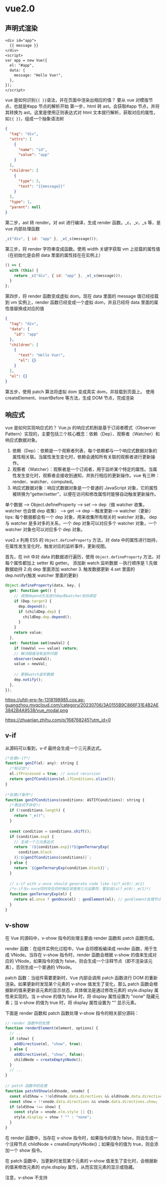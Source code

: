 # vue2.0

## 声明式渲染

```vue
<div id="app">
  {{ message }}
</div>
<script>
var app = new Vue({
  el: "#app",
  data: {
    message: "Hello Vue!",
  },
});
</script>
```

vue 是如何识别`{{ }}`语法，并在页面中渲染出相应的值？
要从 vue 对模版节点，也就是#app 节点的解析开始
第一步，html 转 ast。会获取#app 节点，并将其转换为 ast。这里是使用正则表达式对 html 文本就行解析，获取对应的属性，如`{{ }}`，组成一个抽象语法树

```json
{
  "tag": "div",
  "attrs": [
    {
      "name": "id",
      "value": "app"
    }
  ],
  "children": [
    {
      "type": 3,
      "text": "{{message}}"
    }
  ],
  "type": 1,
  "parent": null
}
```

第二步，ast 转 render。对 ast 进行编译，生成 render 函数。\_c，\_v，\_s 等，是 vue 内部处理函数

```js
_c("div", { id: "app" }, _v(_s(message)));
```

第三步，将 render 字符串变成函数。使用 width 关键字获取 vm 上挂载的属性值（在初始化是会把 data 里面的属性挂在在实例上）

```js
() => {
  with (this) {
    return _c("div", { id: "app" }, _v(_s(message)));
  }
};
```

第四步，将 render 函数变成虚拟 dom。现在 data 里面的 message 值已经挂载到 vm 实例上，render 函数已经变成一个虚拟 dom，并且已经将 data 里面的属性值替换成对应的值

```json
{
  "tag": "div",
  "data": {
    "id": "app"
  },
  "children": [
    {
      "text": "Hello Vue!",
      "el": {}
    }
  ],
  "el": {}
}
```

第五步，使用 patch 算法将虚拟 dom 变成真实 dom，并挂载到页面上。
使用 createElement、insertBefore 等方法，生成 DOM 节点，完成渲染

## 响应式

vue 是如何实现响应式的？
Vue.js 的响应式机制是基于订阅者模式（Observer Pattern）实现的，主要包括三个核心概念：依赖（Dep）、观察者（Watcher）和响应式数据对象。

1. 依赖（Dep）：依赖是一个观察者列表，每个依赖都与一个响应式数据对象的属性相关联。当属性发生变化时，依赖会通知所有关联的观察者进行更新操作。
2. 观察者（Watcher）：观察者是一个订阅者，用于监听某个特定的属性。当属性发生变化时，观察者会接收到通知，并执行相应的更新操作。vue 有三种：render、watcher、computed。
3. 响应式数据对象：响应式数据对象是一个普通的 JavaScript 对象，它的属性被转换为“getter/setter”，以便在访问和修改属性时能够自动触发更新操作。

单个数据 --> Object.defineProperty --> set --> dep（做 watcher 收集，watcher 也会做 dep 收集）
--> get --> dep --触发更新--> watcher（更新）  
tips:
每个数据都会有一个 dep 对象，用来收集所有相关的 watcher 对象。
dep 与 watcher 是多对多的关系，一个 dep 对象可以对应多个 watcher 对象，一个 watcher 对象也可以对应多个 dep 对象。

vue2.x 利用 ES5 的 `Object.defineProperty` 方法，对 data 中的属性进行劫持，在属性发生变化时，触发对应的监听事件，更新视图。

首先，在 init 中对 data 的数据进行遍历，使用 `Object.defineProperty` 方法，对每个属性都加上 setter 和 getter。
添加新 watch 监听数据 --执行顺序是 1.先做数据劫持 2.向 dep 里面添加 watcher 3. 触发数据更新 4.set 里面的 dep.notify(触发 watcher 里面的更新)

```js
Object.defineProperty(data, key, {
  get: function get() {
    // 调用depend方法进行dep和watcher双向绑定
    if (Dep.target) {
      dep.depend();
      if (childDep.dep) {
        childDep.dep.depend();
      }
    }
    return value;
  },
  set: function set(newVal) {
    if (newVal === value) return;
    // 解决赋值没有监听问题
    observer(newVal);
    value = newVal;

    // 更新watch监听数据
    dep.notify();
  },
});
```

https://ufdj-erp-fe-1318198985.cos.ap-guangzhou.myqcloud.com/category/20230706/3A0155B9C866F31E4B2AE3842B4A9538/vue_modal.png

https://zhuanlan.zhihu.com/p/168768245?utm_id=0

## v-if

从源码可以看到，v-if 最终会生成一个三元表达式。

```js
/*处理v-if*/
function genIf(el: any): string {
  /*标记位*/
  el.ifProcessed = true; // avoid recursion
  return genIfConditions(el.ifConditions.slice());
}

/*处理if条件*/
function genIfConditions(conditions: ASTIfConditions): string {
  /*表达式不存在*/
  if (!conditions.length) {
    return "_e()";
  }

  const condition = conditions.shift();
  if (condition.exp) {
    // 生成一个三元表达式
    return `(${condition.exp})?${genTernaryExp(
      condition.block
    )}:${genIfConditions(conditions)}`;
  } else {
    return `${genTernaryExp(condition.block)}`;
  }

  // v-if with v-once should generate code like (a)?_m(0):_m(1)
  /*v-if与v-once同时存在的时候应该使用三元运算符，譬如说(a)?_m(0):_m(1)*/
  function genTernaryExp(el) {
    return el.once ? genOnce(el) : genElement(el); // genElement处理节点
  }
}
```

## v-show

在 Vue 的源码中，v-show 指令的处理主要由 render 函数和 patch 函数完成。

render 函数：在组件实例化过程中，Vue 会将模板编译成 render 函数，用于生成 VNode。当存在 v-show 指令时，render 函数会根据 v-show 的值来生成对应的 VNode，如果指令的值为 false，则会生成一个注释节点（即不渲染该元素），否则生成一个普通的 VNode。

patch 函数：当组件需要更新时，Vue 内部会调用 patch 函数进行 DOM 的重新渲染。如果更新时发现某个元素的 v-show 值发生了变化，那么 patch 函数会根据新的值来更新该元素的显示状态，具体做法是通过修改元素的 style.display 属性来实现的。当 v-show 的值为 false 时，将 display 属性设置为 "none" 隐藏元素；当 v-show 的值为 true 时，将 display 属性设置为 "" 显示元素。

下面是 render 函数和 patch 函数处理 v-show 指令的相关部分源码：

```javascript
// render 函数中的处理
function renderElement(element, options) {
  // ...
  if (show) {
    addDirective(el, "show", true);
  } else {
    addDirective(el, "show", false);
    childNode = createEmptyVNode();
  }
  // ...
}

// patch 函数中的处理
function patchVShow(oldVnode, vnode) {
  const oldShow = !!oldVnode.data.directives && oldVnode.data.directives.show;
  const show = !!vnode.data.directives && vnode.data.directives.show;
  if (oldShow !== show) {
    const style = vnode.elm.style || {};
    style.display = show ? "" : "none";
  }
}
```

在 render 函数中，当存在 v-show 指令时，如果指令的值为 false，则会生成一个注释节点 childNode = createEmptyVNode()；如果指令的值为 true，则会添加一个 show 指令。

在 patch 函数中，当更新时发现某个元素的 v-show 值发生了变化时，会根据新的值来修改元素的 style.display 属性，从而实现元素的显示或隐藏。

注意，v-show 不支持 <template> 元素。因为不能通过修改元素的 display 属性来控制 <template> 元素的显示或隐藏。

## v-for

可以看到 Vue 内部会使用 \_l 函数来处理 v-for 循环，并根据不同的遍历数据类型分别做处理，返回对应数据类型的遍历结果来渲染对应节点。

```js
/*处理v-for循环 (item,index) in list */
function genFor(el: any): string {
  const exp = el.for;
  const alias = el.alias;
  // item
  const iterator1 = el.iterator1 ? `,${el.iterator1}` : "";
  // index
  const iterator2 = el.iterator2 ? `,${el.iterator2}` : "";

  if (
    process.env.NODE_ENV !== "production" &&
    maybeComponent(el) &&
    el.tag !== "slot" &&
    el.tag !== "template" &&
    !el.key
  ) {
    warn(
      `<${el.tag} v-for="${alias} in ${exp}">: component lists rendered with ` +
        `v-for should have explicit keys. ` +
        `See https://vuejs.org/guide/list.html#key for more info.`,
      true /* tip */
    );
  }

  /*标记位，避免递归*/
  // genElement 方法处理节点渲染
  el.forProcessed = true; // avoid recursion
  return (
    `_l((${exp}),` +
    `function(${alias}${iterator1}${iterator2}){` +
    `return ${genElement(el)}` +
    "})"
  );
}

export function _l(val: any, render: () => VNode): ?Array<VNode> {
  /*根据类型循环render*/
  let ret: ?Array<VNode>, i, l, keys, key;
  if (Array.isArray(val) || typeof val === "string") {
    ret = new Array(val.length);
    for (i = 0, l = val.length; i < l; i++) {
      ret[i] = render(val[i], i);
    }
  } else if (typeof val === "number") {
    ret = new Array(val);
    for (i = 0; i < val; i++) {
      ret[i] = render(i + 1, i);
    }
  } else if (isObject(val)) {
    keys = Object.keys(val);
    ret = new Array(keys.length);
    for (i = 0, l = keys.length; i < l; i++) {
      key = keys[i];
      ret[i] = render(val[key], key, i);
    }
  }
  return ret;
}
```

为什么 v-for 要设置 key？

- 为了高效的更新虚拟 DOM。
- 避免 diff 算法对不同节点识别成同一个

官网说法：
key 的特殊 attribute 主要用在 Vue 的虚拟 DOM 算法，在新旧 nodes 对比时辨识 VNodes。如果不使用 key，Vue 会使用一种最大限度减少动态元素并且尽可能的尝试就地修改/复用相同类型元素的算法。而使用 key 时，它会基于 key 的变化重新排列元素顺序，并且会移除 key 不存在的元素。
有相同父元素的子元素必须有独特的 key。重复的 key 会造成渲染错误。

从源码看

```js
/*
  判断两个VNode节点是否是同一个节点，需要满足以下条件
  key相同
  tag（当前节点的标签名）相同
  isComment（是否为注释节点）相同
  是否data（当前节点对应的对象，包含了具体的一些数据信息，是一个VNodeData类型，可以参考VNodeData类型中的数据信息）都有定义
  当标签是<input>的时候，type必须相同
*/
function sameVnode(a, b) {
  return (
    a.key === b.key &&
    a.tag === b.tag &&
    a.isComment === b.isComment &&
    isDef(a.data) === isDef(b.data) &&
    sameInputType(a, b)
  );
}
```

但在大多数情况下，v-for 遍历，不设置 key 值，也是可以正确运行的。因为即使 diff 算法判断错误，在 patchVnode 函数处理中，会根据有无子节点时做处理。
只适用于列表渲染输出的结果不依赖子组件状态或者临时 DOM 状态 (例如表单输入值) 的情况

在 Vue2.x 中, 对于 v-if/v-else/v-else-if 的各分支项 key 是必须的, 需要我们自己配置, 而且不建议使用循环的索引 index 作为 key, 相信大家都有踩到过这个 use-index-for-key 的坑了.
所以 Vue3.x 现在会自动生成唯一的 key, 不用我们手动添加了; 而如果我们还非要自己添加, 那就需要保证每个分支必须使用唯一的  key, 而不能通过故意使用相同的  key  来强制重用分支。

## $on $emit $off $once 事件监听及触发原理

初始化事件在 vm 上创建一个\_events 对象，用来存放事件。\_events 的内容如下：

```js
{
  eventName: [func1, func2, func3];
}

/*初始化事件*/
export function initEvents(vm: Component) {
  /*在vm上创建一个_events对象，用来存放事件。*/
  vm._events = Object.create(null);
  /*这个bool标志位来表明是否存在钩子，而不需要通过哈希表的方法来查找是否有钩子，这样做可以减少不必要的开销，优化性能。*/
  vm._hasHookEvent = false;
  // init parent attached events
  /*初始化父组件attach的事件*/
  const listeners = vm.$options._parentListeners;
  if (listeners) {
    updateComponentListeners(vm, listeners);
  }
}
```

### $on

$on方法用来在vm实例上监听一个自定义事件，该事件可用$emit 触发。

```javascript
Vue.prototype.$on = function (
  event: string | Array<string>,
  fn: Function
): Component {
  const vm: Component = this;

  /*如果是数组的时候，则递归$on，为每一个成员都绑定上方法*/
  if (Array.isArray(event)) {
    for (let i = 0, l = event.length; i < l; i++) {
      this.$on(event[i], fn);
    }
  } else {
    (vm._events[event] || (vm._events[event] = [])).push(fn);
    // optimize hook:event cost by using a boolean flag marked at registration
    // instead of a hash lookup
    /*这里在注册事件的时候标记bool值也就是个标志位来表明存在钩子，而不需要通过哈希表的方法来查找是否有钩子，这样做可以减少不必要的开销，优化性能。*/
    if (hookRE.test(event)) {
      vm._hasHookEvent = true;
    }
  }
  return vm;
};
```

### $once

`$once` 监听一个只能触发一次的事件，在触发以后会自动移除该事件。

```javascript
Vue.prototype.$once = function (event: string, fn: Function): Component {
  const vm: Component = this;
  function on() {
    /*在第一次执行的时候将该事件销毁*/
    vm.$off(event, on);
    /*执行注册的方法*/
    fn.apply(vm, arguments);
  }
  on.fn = fn;
  vm.$on(event, on);
  return vm;
};
```

### $off

`$off` 用来移除自定义事件

```javascript
Vue.prototype.$off = function (
  event?: string | Array<string>,
  fn?: Function
): Component {
  const vm: Component = this;
  // all
  /*如果不传参数则注销所有事件*/
  if (!arguments.length) {
    vm._events = Object.create(null);
    return vm;
  }
  // array of events
  /*如果event是数组则递归注销事件*/
  if (Array.isArray(event)) {
    for (let i = 0, l = event.length; i < l; i++) {
      this.$off(event[i], fn);
    }
    return vm;
  }
  // specific event
  const cbs = vm._events[event];
  /*Github:https://github.com/answershuto*/
  /*本身不存在该事件则直接返回*/
  if (!cbs) {
    return vm;
  }
  /*如果只传了event参数则注销该event方法下的所有方法*/
  if (arguments.length === 1) {
    vm._events[event] = null;
    return vm;
  }
  // specific handler
  /*遍历寻找对应方法并删除*/
  let cb;
  let i = cbs.length;
  while (i--) {
    cb = cbs[i];
    if (cb === fn || cb.fn === fn) {
      cbs.splice(i, 1);
      break;
    }
  }
  return vm;
};
```

### $emit

`$emit` 用来触发指定的自定义事件。

```javascript
Vue.prototype.$emit = function (event: string): Component {
  const vm: Component = this;
  if (process.env.NODE_ENV !== "production") {
    const lowerCaseEvent = event.toLowerCase();
    if (lowerCaseEvent !== event && vm._events[lowerCaseEvent]) {
      tip(
        `Event "${lowerCaseEvent}" is emitted in component ` +
          `${formatComponentName(
            vm
          )} but the handler is registered for "${event}". ` +
          `Note that HTML attributes are case-insensitive and you cannot use ` +
          `v-on to listen to camelCase events when using in-DOM templates. ` +
          `You should probably use "${hyphenate(event)}" instead of "${event}".`
      );
    }
  }
  let cbs = vm._events[event];
  if (cbs) {
    /*将类数组的对象转换成数组*/
    cbs = cbs.length > 1 ? toArray(cbs) : cbs;
    const args = toArray(arguments, 1);
    /*遍历执行*/
    for (let i = 0, l = cbs.length; i < l; i++) {
      cbs[i].apply(vm, args);
    }
  }
  return vm;
};
```

## 组件化 component

## 为什么说 VUE 没有完全遵循 MVVM 模型

像 MVVM 模型，遵循的是 VIEW 与 VM 层是双向数据绑定的，即数据驱动视图，视图改变数据触发逻辑交互。而 VUE 还有 ref 这类 API 允许在 Model 层直接操作 DOM，所以说是不符合 MVVM 模型。

像 MVC 是 C 控制层改变数据层 M，触发 V 视图层更新；V 视图层变动触发 C 层。

个人理解
MVVM 是 M <==> VM <==> V，像修改数据驱动视图，视图变动通过 watch、computed 做监听处理是 MVVM 的体现。
MVC 是 M <==> C <==> V (<==> M) ，数据变动触发 C 层逻辑交互，再通过 V 视图层更新，类似@change 等事件监听

## 生命周期钩子

源码里面是使用 `callHook(vm, 'beforeCreate')`方法来触发生命周期，在不同的操作前后比如在执行`vm._update`（视图更新）方法前后执行 beforeMount 和 mounted 钩子。

callHook 会执行 VM 实例本身的钩子函数和 mixins 里面的钩子函数，并且会在初始化时合并成一个数组，然后遍历执行。

## 模版语法解析

Vue.js 模板语法解析的流程主要包括以下几个步骤：

1. 解析：Vue.js 会将模板字符串解析成抽象语法树（AST）。
2. 静态分析：在 AST 中对模板中的静态节点进行标记，以便后续优化渲染性能。
3. 代码生成：将 AST 转换为可执行的渲染函数，返回一个纯 JavaScript 函数，并将该函数缓存起来以备复用。渲染函数接收一个“渲染上下文”对象作为参数，用于保存组件实例、作用域插槽等数据。
4. 执行渲染函数：当组件需要重新渲染时，Vue.js 会调用之前生成的渲染函数，并传入最新的渲染上下文对象，以生成最新的虚拟 DOM。
5. 生成虚拟 DOM：渲染函数会根据渲染上下文对象生成一棵新的虚拟 DOM 树。
6. 执行比对算法：Vue.js 会使用 Virtual DOM 算法将新的虚拟 DOM 树与旧的虚拟 DOM 树进行比较，找出需要更新的节点。
7. 执行更新操作：根据比对结果，Vue.js 会对需要更新的节点进行更新操作，通常是通过 DOM 操作或者使用 Diff 算法进行优化。

整个流程中，AST 的解析、代码生成和虚拟 DOM 的生成都是在组件编译时进行的，只需要在组件创建时执行一次，以后每次重新渲染时只需要执行最后三步即可。这样可以大大提高 Vue.js 的性能，并且使得组件的渲染过程更加可控和可预测。

## $watch 原理

1. 在 initState 阶段，调用 initWatch 方法进行初始化

```js
function initWatch(vm: Component, watch: Object) {
  for (const key in watch) {
    const handler = watch[key];
    /*数组则遍历进行createWatcher*/
    if (Array.isArray(handler)) {
      for (let i = 0; i < handler.length; i++) {
        createWatcher(vm, key, handler[i]);
      }
    } else {
      createWatcher(vm, key, handler);
    }
  }
}
```

2. 根据数据类型创建不同的 Watcher

```js
/*创建一个观察者Watcher*/
function createWatcher(vm: Component, key: string, handler: any) {
  let options;
  /*对对象类型进行严格检查，只有当对象是纯javascript对象的时候返回true*/
  if (isPlainObject(handler)) {
    options = handler;
    handler = handler.handler;
  }
  if (typeof handler === "string") {
    /*
        当然，也可以直接使用vm中methods的方法
    */
    handler = vm[handler];
  }
  /*用$watch方法创建一个watch来观察该对象的变化*/
  vm.$watch(key, handler, options);
}
```

3. 利用 Watcher 做数据监听，当数据赋值时，触发 set 方法，调用 dep.notify()方法，通知所有的 Watcher 对象进行更新操作，便触发 handler 回调函数。

```js
vm.prototype.$watch = function (exprOrfn, handler, options) {
  const vm = this;
  const watcher = new Watcher(vm, exprOrfn, handler, {
    ...options,
    user: true,
  });
  // 立即执行
  if (options?.immediate) {
    handler.call(vm, watcher.value);
  }
};
```

比如：监听了 c 触发 fn，初始化时生成一个 Watcher，当模版编译到 c 时，收集依赖改依赖 Watcher。在 c 被赋值时，触发 set 方法，执行 dep.notify 更新所有 Watcher，fn 就会执行

## computed 属性原理

1. 在 init 阶段，会调用 initComputed 方法，对 computed 属性进行初始化。创建 Watcher 用于后续的数据监听与更新

```js
/*初始化computed*/
function initComputed(vm: Component, computed: Object) {
  const computed = vm.$options.computed;
  let watcher = (vm._computedWatchers = {});
  for (const key in computed) {
    const userDef = computed[key];
    const getter = typeof userDef === "function" ? userDef : userDef.get;
    watcher[key] = new Watcher(vm, getter, () => {}, { lazy: true }); //lazy 避免初始运算
    defineComputed(vm, key, userDef);
  }
}
```

2. 对 get 属性进行处理，当原来数据更新时，触发 Watcher 的 update 方法，调用 dep.notify()方法（这里计算属性的dep和依赖的water相互记录），更新dirty的值。然后触发 get 方法，重新计算依赖的数据。

```js
const sharedPropertyDefinition = {};
function defineComputed(target, key, userDef) {
  if (typeof userDef === "function") {
    sharedPropertyDefinition.get = createComputedGetter(key);
  } else {
    sharedPropertyDefinition.get = createComputedGetter(key);
    sharedPropertyDefinition.set = userDef.set;
  }
  // Object.defineProperty会创建不存在的属性
  Object.defineProperty(target, key, sharedPropertyDefinition);
}
function createComputedGetter(key) {
  return function () {
    let watcher = this._computedWatchers[key];
    if (watcher) {
      //
      if (watcher.dirty) {
        // evaluate() {
        //     this.value = this.get()
        //     this.dirty = false
        // }
        // dirty赋值为false，避免重复计算，即数据缓存
        // 在updata中dirty会赋值为true，即依赖数据更新时，当触发get时，便会会重新计算，实现计算属性
        watcher.evaluate();
      }
      // 双向数据依赖收集
      if (Dep.target) {
        watcher.depend();
      }
      return watcher.value;
    }
  };
}
```

比如：计算属性 c=a+b，初始化生成 Watcher，当模版执行到 c 时，触发计算，收集 a、b依赖，并设置 dirty 为 false，当 a/b 触发依赖更新时，dirty 变为 true，重新计算 a+b

## 虚拟 DOM

引入虚拟 DOM 的好处

1. 对重复 DOM 操作有性能优化，确保 DOM 操作的性能。这里是通过 diff 算法对比新旧虚拟 DOM 树，只更新必要的 DOM 节点；还有 nextTick 等方法做优化
2. 跨平台，虚拟 DOM 可以渲染到不同平台，如 web、weex、小程序等。通过 ast 树渲染成一个抽象的 DOM 树，然后通过不同平台的 render 方法渲染成平台 DOM。
3. 打开函数式 UI 编程的大门，使得组件抽象化，使得代码更易维护。最早是 react 在 13 年提出的。

虚拟 DOM 被诟病的地方是，在某些情境下，对于一些不需要重新渲染的节点会重新渲染，如：一个组件里面有大量节点可以复用，但因为判断为是不同节点，从而重新渲染，还有比如静态节点（不含变量）
对此，VUE 做了 v-once、带编译时信息的虚拟 DOM 等等方法提高 diff 算法的性能

https://cn.vuejs.org/guide/extras/rendering-mechanism.html

无虚拟 DOM 框架，如：svelte
在编译阶段，帮我们直接把声明式代码（声明式代码是一种以描述目标状态为主导的编程风格，其中开发者主要关注于“做什么”而非“如何做”。）转化为更加高效的命令式代码（命令式代码是一种非常常见的编程风格，它的主要特点是通过一条条命令来描述一个计算机程序的执行过程。通常情况下，命令式代码使用一系列指令来改变计算机的状态，以实现程序的功能。），并且减少了运行时代码

从编译后代码可以看到 vue 打包后还会引入 c\h\n 等等的内部编译函数，而 svelte 只有对 createElement 等原生操作方法的封装。所以说 react、vue 是运行时框架，scelte 是编译时框架

虚拟 DOM 框架和无虚拟 DOM 框架，都可以实现 UI 驱动的编程方式，即数据驱动视图

对于国内来说，虚拟 DOM 框架更合适，因为虚拟 DOM 框架可以实现小程序跨平台，而小程序跨平台是前端框架发展的大趋势。因为小程序是不能直接操作 DOM 的，在这块虚拟 DOM 框架就很有优势，svelte 打包产物是对 DOM 的操作 api。还有对于 jsx 的支持也是虚拟 DOM 框架的优势，像 taro3 也是升级成 vdom 模式，uniapp 更是不支持 jsx 开发小程序。（uni-app 能编译时跨端是因为 vue template 和小程序 template 基本一致）。要在实现一套 runtime 也不是不可行，可代价就太大了，得不偿失且性能难说。

## watcher 收集 dep 的原因
vue2 里面会有有三种 watcher

1. 监听 watcher，便于解除 watcher 的订阅，当有监听是废弃时，要去掉对应的 watcher
2. 计算 watcher，为了让这些 dep 能够有机会收集渲染 watcher，计算属性的依赖可能并不会在页面渲染的时候用到，修改对应依赖。触发更新时，dep 会遍历所有 watcher，收集 dep 是为了避免 dep 里面没有对应的 watcher，导致无法触发更新（因为在渲染上是没有的）
3. 渲染 watcher，便于解除 watcher 的订阅

## 为什么 v-for 和 v-if 不能一起用

当 v-for 和 v-if 同时存在于同一个元素上时，v-for 具有更高的优先级，它会先执行循环遍历，并将元素和子组件重复渲染多次。在每次循环迭代过程中，v-if 会再次进行条件判断。
从源码上看，处理 v-for 会优先于 v-if。

```js
function genElement(el: ASTElement): string {
  if (el.staticRoot && !el.staticProcessed) {
    /*处理static静态节点*/
    return genStatic(el);
  } else if (el.once && !el.onceProcessed) {
    /*处理v-once*/
    return genOnce(el);
  } else if (el.for && !el.forProcessed) {
    /*处理v-for*/
    return genFor(el);
  } else if (el.if && !el.ifProcessed) {
    /*处理v-if*/
    return genIf(el);
  } else if (el.tag === "template" && !el.slotTarget) {
    /*处理template*/
    return genChildren(el) || "void 0";
  } else if (el.tag === "slot") {
    /*处理slot*/
    return genSlot(el);
  } else {
    // component or element
    /*处理组件或元素*/
    let code;
    if (el.component) {
      code = genComponent(el.component, el);
    } else {
      const data = el.plain ? undefined : genData(el);

      const children = el.inlineTemplate ? null : genChildren(el, true);
      code = `_c('${el.tag}'${
        data ? `,${data}` : "" // data
      }${
        children ? `,${children}` : "" // children
      })`;
    }
    // module transforms
    for (let i = 0; i < transforms.length; i++) {
      code = transforms[i](el, code);
    }
    return code;
  }
}
```

## nextTick
在用户调用时，把函数压入执行栈中，等dom节点更新完成再调用执行栈。

因为 dom 操作是宏任务，在实现上优先用 promise > MutationObserver（监听dom节点变化）> setImmediate > setTimeout(0)

注意在 vue3 中不再对低版本支持，所以只有 promise 方法实现

## 计算属性依赖收集过程
https://juejin.cn/post/7220020535299539002#heading-4
![输入图片说明](../../image/%E4%BC%81%E4%B8%9A%E5%BE%AE%E4%BF%A1%E6%88%AA%E5%9B%BE_17246681805021.png)
